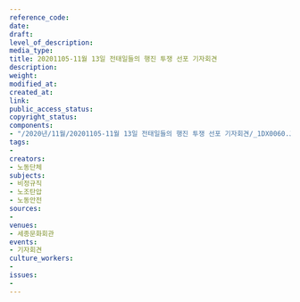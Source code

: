 ```yaml
---
reference_code: 
date: 
draft: 
level_of_description: 
media_type: 
title: 20201105-11월 13일 전태일들의 행진 투쟁 선포 기자회견
description: 
weight: 
modified_at: 
created_at: 
link: 
public_access_status: 
copyright_status: 
components:
- "/2020년/11월/20201105-11월 13일 전태일들의 행진 투쟁 선포 기자회견/_1DX0060.JPG"
tags:
- 
creators:
- 노동단체
subjects:
- 비정규직
- 노조탄압
- 노동안전
sources:
- 
venues:
- 세종문화회관
events:
- 기자회견
culture_workers:
- 
issues:
- 
---
```

